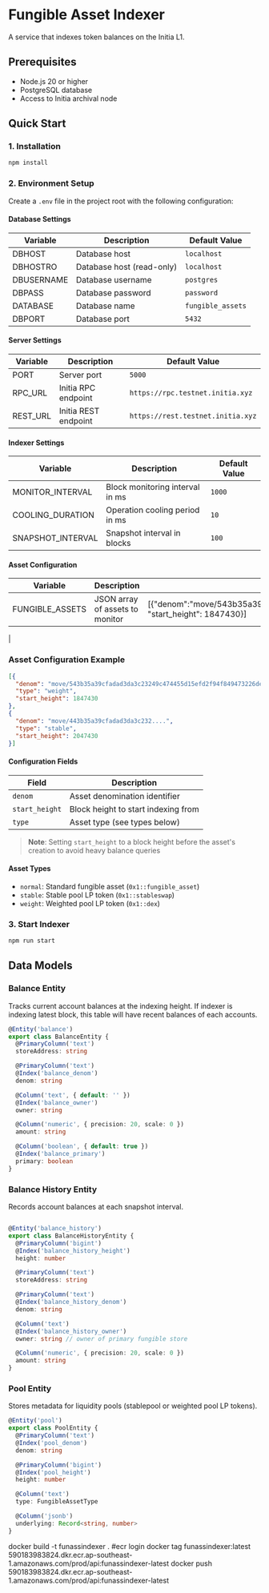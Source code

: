 # Fungible Asset Indexer

A service that indexes token balances on the Initia L1.

## Prerequisites

- Node.js 20 or higher
- PostgreSQL database
- Access to Initia archival node

## Quick Start

### 1. Installation 

```bash
npm install
```

### 2. Environment Setup

Create a `.env` file in the project root with the following configuration:

#### Database Settings
| Variable | Description | Default Value |
|----------|-------------|---------------|
| DBHOST | Database host | `localhost` |
| DBHOSTRO | Database host (read-only) | `localhost` |
| DBUSERNAME | Database username | `postgres` |
| DBPASS | Database password | `password` |
| DATABASE | Database name | `fungible_assets` |
| DBPORT | Database port | `5432` |

#### Server Settings
| Variable | Description | Default Value |
|----------|-------------|---------------|
| PORT | Server port | `5000` |
| RPC_URL | Initia RPC endpoint | `https://rpc.testnet.initia.xyz` |
| REST_URL | Initia REST endpoint | `https://rest.testnet.initia.xyz` |

#### Indexer Settings
| Variable | Description | Default Value |
|----------|-------------|---------------|
| MONITOR_INTERVAL | Block monitoring interval in ms | `1000` |
| COOLING_DURATION | Operation cooling period in ms | `10` |
| SNAPSHOT_INTERVAL | Snapshot interval in blocks | `100` |

#### Asset Configuration
| Variable | Description | Example |
|----------|-------------|---------|
| FUNGIBLE_ASSETS | JSON array of assets to monitor | [{"denom":"move/543b35a39cfadad3da3c23249c474455d15efd2f94f849473226dee8a3c7a9e1","type":"weight", "start_height": 1847430}]
 |

### Asset Configuration Example

```json
[{
  "denom": "move/543b35a39cfadad3da3c23249c474455d15efd2f94f849473226dee8a3c7a9e1",
  "type": "weight",
  "start_height": 1847430
},
{
  "denom": "move/443b35a39cfadad3da3c232....",
  "type": "stable",
  "start_height": 2047430
}]
```

#### Configuration Fields

| Field | Description |
|-------|-------------|
| `denom` | Asset denomination identifier |
| `start_height` | Block height to start indexing from |
| `type` | Asset type (see types below) |

> **Note**: Setting `start_height` to a block height before the asset's creation to avoid heavy balance queries

#### Asset Types

- `normal`: Standard fungible asset (`0x1::fungible_asset`)
- `stable`: Stable pool LP token (`0x1::stableswap`)
- `weight`: Weighted pool LP token (`0x1::dex`)

### 3. Start Indexer
```bash
npm run start
```

## Data Models

### Balance Entity
Tracks current account balances at the indexing height.
If indexer is indexing latest block, this table will have recent balances of each accounts.

```typescript
@Entity('balance')
export class BalanceEntity {
  @PrimaryColumn('text')
  storeAddress: string

  @PrimaryColumn('text')
  @Index('balance_denom')
  denom: string

  @Column('text', { default: '' })
  @Index('balance_owner')
  owner: string

  @Column('numeric', { precision: 20, scale: 0 })
  amount: string

  @Column('boolean', { default: true })
  @Index('balance_primary')
  primary: boolean
}
```

### Balance History Entity
Records account balances at each snapshot interval.

```typescript

@Entity('balance_history')
export class BalanceHistoryEntity {
  @PrimaryColumn('bigint')
  @Index('balance_history_height')
  height: number

  @PrimaryColumn('text')
  storeAddress: string

  @PrimaryColumn('text')
  @Index('balance_history_denom')
  denom: string

  @Column('text')
  @Index('balance_history_owner')
  owner: string // owner of primary fungible store

  @Column('numeric', { precision: 20, scale: 0 })
  amount: string
}
```

### Pool Entity
Stores metadata for liquidity pools (stablepool or weighted pool LP tokens).

```typescript
@Entity('pool')
export class PoolEntity {
  @PrimaryColumn('text')
  @Index('pool_denom')
  denom: string

  @PrimaryColumn('bigint')
  @Index('pool_height')
  height: number

  @Column('text')
  type: FungibleAssetType

  @Column('jsonb')
  underlying: Record<string, number>
}
```


docker build -t funassindexer .
#ecr login
docker tag funassindexer:latest 590183983824.dkr.ecr.ap-southeast-1.amazonaws.com/prod/api:funassindexer-latest
docker push 590183983824.dkr.ecr.ap-southeast-1.amazonaws.com/prod/api:funassindexer-latest
